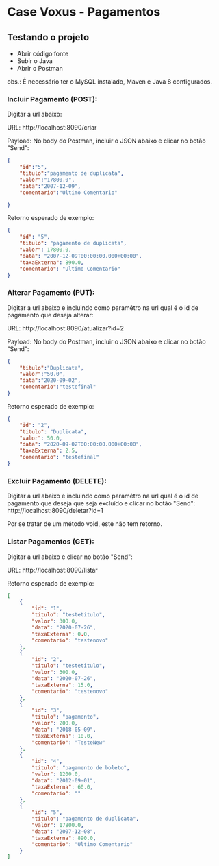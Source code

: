# Case Voxus - Pagamentos

## Testando o projeto

  - Abrir código fonte
  - Subir o Java 
  - Abrir o Postman

obs.: É necessário ter o MySQL instalado, Maven e Java 8 configurados.

### Incluir Pagamento (POST):

Digitar a url abaixo:

URL: http://localhost:8090/criar

Payload: No body do Postman, incluir o JSON abaixo e clicar no botão "Send":

```json
{
	"id":"5",
	"titulo":"pagamento de duplicata",	
	"valor":"17800.0",
	"data":"2007-12-09",
	"comentario":"Ultimo Comentario"

}
```

Retorno esperado de exemplo:

```json
{
    "id": "5",
    "titulo": "pagamento de duplicata",
    "valor": 17800.0,
    "data": "2007-12-09T00:00:00.000+00:00",
    "taxaExterna": 890.0,
    "comentario": "Ultimo Comentario"
}
```

### Alterar Pagamento (PUT):

Digitar a url abaixo e incluindo como paramêtro na url qual é o id de pagamento que deseja alterar:

URL: http://localhost:8090/atualizar?id=2

Payload: No body do Postman, incluir o JSON abaixo e clicar no botão "Send":

```json
{
	"titulo":"Duplicata",
	"valor":"50.0",
	"data":"2020-09-02",
	"comentario":"testefinal"
}
```

Retorno esperado de exemplo:

```json
{
    "id": "2",
    "titulo": "Duplicata",
    "valor": 50.0,
    "data": "2020-09-02T00:00:00.000+00:00",
    "taxaExterna": 2.5,
    "comentario": "testefinal"
}
```

### Excluir Pagamento (DELETE):

Digitar a url abaixo e incluindo como paramêtro na url qual é o id de pagamento que deseja que seja excluído e clicar no botão "Send":
http://localhost:8090/deletar?id=1

Por se tratar de um método void, este não tem retorno.

### Listar Pagamentos (GET):

Digitar a url abaixo e clicar no botão "Send":

URL: http://localhost:8090/listar

Retorno esperado de exemplo:

```json
[
    {
        "id": "1",
        "titulo": "testetitulo",
        "valor": 300.0,
        "data": "2020-07-26",
        "taxaExterna": 0.0,
        "comentario": "testenovo"
    },
    {
        "id": "2",
        "titulo": "testetitulo",
        "valor": 300.0,
        "data": "2020-07-26",
        "taxaExterna": 15.0,
        "comentario": "testenovo"
    },
    {
        "id": "3",
        "titulo": "pagamento",
        "valor": 200.0,
        "data": "2018-05-09",
        "taxaExterna": 10.0,
        "comentario": "TesteNew"
    },
    {
        "id": "4",
        "titulo": "pagamento de boleto",
        "valor": 1200.0,
        "data": "2012-09-01",
        "taxaExterna": 60.0,
        "comentario": ""
    },
    {
        "id": "5",
        "titulo": "pagamento de duplicata",
        "valor": 17800.0,
        "data": "2007-12-08",
        "taxaExterna": 890.0,
        "comentario": "Ultimo Comentario"
    }
]
```
